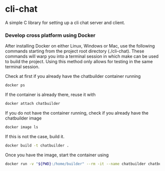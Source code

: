 # cli-chat
A simple C library for setting up a cli chat server and client. 

### Develop cross platform using Docker
After installing Docker on either Linux, Windows or Mac, use the following commands starting from the project root directory (./cli-chat). These commands will warp you into a terminal session in which make can be used to build the project. Using this method only allows for testing in the same terminal session.

Check at first if you already have the chatbuilder container running
``` bash
docker ps
```

If the container is already there, reuse it with
```  bash
docker attach chatbuilder
```

If you do not have the container running, check if you already have the chatbuilder image
``` bash
docker image ls
```

If this is not the case, build it.
```  bash
docker build -t chatbuilder .
```

Once you have the image, start the container using
```  bash
docker run -v "${PWD}:/home/builder" --rm -it --name chatbuilder chatbuilder
```

